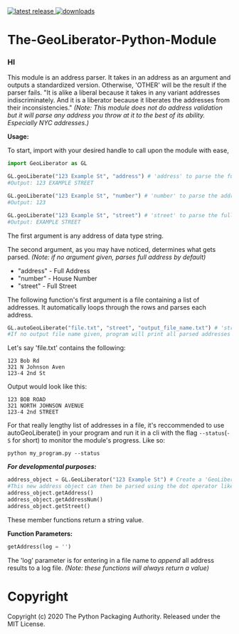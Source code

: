 <a href="https://pypi.org/project/GeoLiberator">
  <img src="https://img.shields.io/pypi/v/geoliberator.svg" alt="latest release" />
</a>

<a href="https://pepy.tech/project/geoliberator">
  <img src="https://static.pepy.tech/badge/geoliberator" alt="downloads" />
</a>

# The-GeoLiberator-Python-Module

<h3>HI</h3>

This module is an address parser. It takes in an address as an argument and outputs a standardized version. Otherwise, 'OTHER' will be the result if the parser fails.
"It is alike a liberal because it takes in any variant addresses indiscriminately.
And it is a liberator because it liberates the addresses from their inconsistencies."
*(Note: This module does not do address validation but it will parse any address you throw at it to the best of its ability. Especially NYC addresses.)*

**Usage:**

To start, import with your desired handle to call upon the module with ease,
```python
import GeoLiberator as GL

GL.geoLiberate("123 Example St", "address") # 'address' to parse the full address
#Output: 123 EXAMPLE STREET

GL.geoLiberate("123 Example St", "number") # 'number' to parse the address house number
#Output: 123

GL.geoLiberate("123 Example St", "street") # 'street' to parse the full street
#Output: EXAMPLE STREET
```
The first argument is any address of data type string.

The second argument, as you may have noticed, determines what gets parsed. *(Note: if no argument given, parses full address by default)*
* "address" - Full Address
* "number" - House Number
* "street" - Full Street

The following function's first argument is a file containing a list of addresses. It automatically loops through the rows and parses each address.
```python
GL.autoGeoLiberate("file.txt", "street", "output_file_name.txt") # 'street' to parse full street name
#If no output file name given, program will print all parsed addresses
```

Let's say 'file.txt' contains the following:
```
123 Bob Rd
321 N Johnson Aven
123-4 2nd St
```
Output would look like this:
```
123 BOB ROAD
321 NORTH JOHNSON AVENUE
123-4 2nd STREET
```
For that really lengthy list of addresses in a file, it's reccommended to use autoGeoLiberate() in your program and run it in a cli with the flag `--status`(`-S` for short) to monitor the module's progress. Like so:

`python my_program.py --status`

***For developmental purposes:***

```python
address_object = GL.GeoLiberator("123 Example St") # Create a 'GeoLiberator Object' with address as an argument
#This new address object can then be parsed using the dot operator like so:
address_object.getAddress()
address_object.getAddressNum()
address_object.getStreet()
```
These member functions return a string value.

**Function Parameters:**
```python
getAddress(log = '')
```
The 'log' parameter is for entering in a file name to _append_ all address results to a log file.
*(Note: these functions will always return a value)*

# Copyright
Copyright (c) 2020 The Python Packaging Authority. Released under the MIT License.
